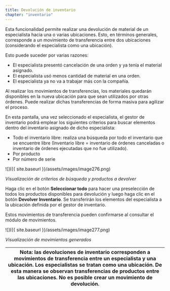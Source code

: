 ```yaml
---
title: Devolución de inventario
chapter: "inventario"
---
```


Esta funcionalidad permite realizar una devolución de material de un especialista hacia una o varias ubicaciones. Esto, en términos generales, corresponde a un movimiento de transferencia entre dos ubicaciones (considerando el especialista como una ubicación).

Esto puede suceder por varias razones:

*   El especialista presentó cancelación de una orden y ya tenía el material asignado.
*   El especialista usó menos cantidad de material en una orden.
*   El especialista ya no va a trabajar más con la compañía.

Al realizar los movimientos de transferencias, los materiales quedarán disponibles en la nueva ubicación para que sean utilizados por otras órdenes. Puede realizar dichas transferencias de forma masiva para agilizar el proceso.

En esta pantalla, una vez seleccionado el especialista, el gestor de inventario podrá emplear los siguientes criterios para buscar elementos dentro del inventario asignado de dicho especialista:

*   Todo el inventario libre: realiza una búsqueda por todo el inventario que se encuentre libre (Inventario libre = inventario de órdenes canceladas o inventario de órdenes ejecutadas que no fue utilizado).
*   Por producto
*   Por número de serie

![]({{ site.baseurl }}/assets/images/image276.png)

_Visualización de criterios de búsqueda y productos a devolver_

Haga clic en el botón **Seleccionar todo** para hacer una preselección de todos los productos disponibles para devolución y luego haga clic en el botón **Devolver Inventario**. Se transferirán los elementos del especialista a la ubicación definida por el gestor de inventario.

Estos movimientos de transferencia pueden confirmarse al consultar el módulo de movimientos.

![]({{ site.baseurl }}/assets/images/image277.png)

_Visualización de movimientos generados_

| **Nota:** las devoluciones de inventario corresponden a movimientos de transferencia entre un especialista y una ubicación. Los especialistas se tratan como una ubicación. De esta manera se observan transferencias de productos entre las ubicaciones. No es posible crear un movimiento de devolución. |
| --- |
